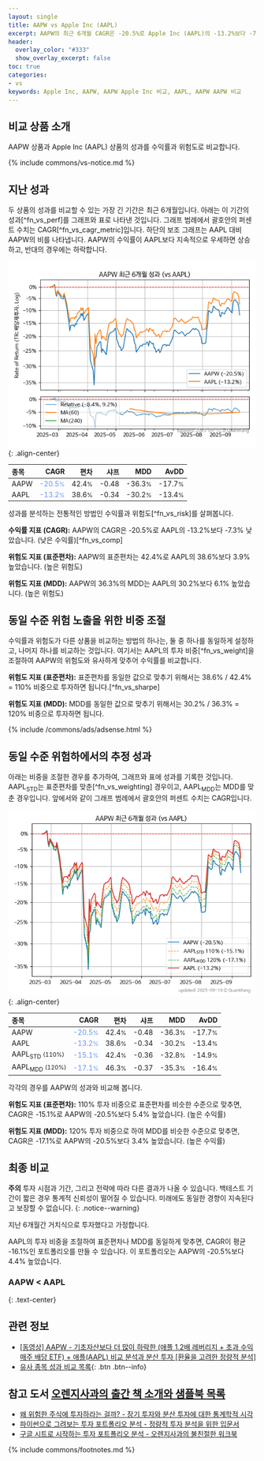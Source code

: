 ```yaml
---
layout: single
title: AAPW vs Apple Inc (AAPL)
excerpt: AAPW의 최근 6개월 CAGR은 -20.5%로 Apple Inc (AAPL)의 -13.2%보다 -7.3% 낮았습니다.
header:
  overlay_color: "#333"
  show_overlay_excerpt: false
toc: true
categories:
- vs
keywords: Apple Inc, AAPW, AAPW Apple Inc 비교, AAPL, AAPW AAPW 비교
---
```


## 비교 상품 소개


AAPW 상품과 Apple Inc (AAPL) 상품의 성과를 수익률과 위험도로 비교합니다.





{% include commons/vs-notice.md %}

## 지난 성과

두 상품의 성과를 비교할 수 있는 가장 긴 기간은 최근 6개월입니다. 아래는 이 기간의 성과[^fn_vs_perf]를 그래프와 표로 나타낸 것입니다.
그래프 범례에서 괄호안의 퍼센트 수치는 CAGR[^fn_vs_cagr_metric]입니다.
하단의 보조 그래프는 AAPL 대비 AAPW의 비를 나타냅니다.
AAPW의 수익률이 AAPL보다 지속적으로 우세하면 상승하고, 반대의 경우에는 하락합니다.

![AAPW](/vs/images/aapw-vs-aapl_dual.png){: .align-center}

| **종목** | **CAGR** | **편차** | **샤프** | **MDD** | **AvDD** |
| :------------ | ------: | -----------: | -------: | ------: | -------: |
| AAPW | <span style="color: cornflowerblue">-20.5<small>%</small></span> | 42.4<small>%</small> | -0.48 | -36.3<small>%</small> | -17.7<small>%</small> |
| AAPL | <span style="color: cornflowerblue">-13.2<small>%</small></span> | 38.6<small>%</small> | -0.34 | -30.2<small>%</small> | -13.4<small>%</small> |

<!-- more -->


성과를 분석하는 전통적인 방법인 수익률과 위험도[^fn_vs_risk]를 살펴봅니다.

**수익률 지표 (CAGR):** AAPW의 CAGR은 -20.5%로 AAPL의 -13.2%보다 -7.3% 낮았습니다. (낮은 수익률)[^fn_vs_comp]

**위험도 지표 (표준편차):** AAPW의 표준편차는 42.4%로 AAPL의 38.6%보다 3.9% 높았습니다. (높은 위험도)

**위험도 지표 (MDD):** AAPW의 36.3%의 MDD는 AAPL의 30.2%보다 6.1% 높았습니다. (높은 위험도)



## 동일 수준 위험 노출을 위한 비중 조절

수익률과 위험도가 다른 상품을 비교하는 방법의 하나는, 둘 중 하나를 동일하게 설정하고, 나머지 하나를 비교하는 것입니다.
여기서는 AAPL의 투자 비중[^fn_vs_weight]을 조절하여 AAPW의 위험도와 유사하게 맞추어 수익률를 비교합니다.

**위험도 지표 (표준편차):** 표준편차를 동일한 값으로 맞추기 위해서는 38.6% / 42.4% = 110% 비중으로 투자하면 됩니다.[^fn_vs_sharpe]

**위험도 지표 (MDD):** MDD를 동일한 값으로 맞추기 위해서는 30.2% / 36.3% = 120% 비중으로 투자하면 됩니다.


{% include /commons/ads/adsense.html %}



## 동일 수준 위험하에서의 추정 성과

아래는 비중을 조절한 경우를 추가하여, 그래프와 표에 성과를 기록한 것입니다.
AAPL<sub>STD</sub>는 표준편차를 맞춘[^fn_vs_weighting] 경우이고, AAPL<sub>MDD</sub>는 MDD를 맞춘 경우입니다.
앞에서와 같이 그래프 범례에서 괄호안의 퍼센트 수치는 CAGR입니다.


![AAPW](/vs/images/aapw-vs-aapl.png){: .align-center}



| **종목** | **CAGR** | **편차** | **샤프** | **MDD** | **AvDD** |
| :------------ | ------: | -----------: | -------: | ------: | -------: |
| AAPW | <span style="color: cornflowerblue">-20.5<small>%</small></span> | 42.4<small>%</small> | -0.48 | -36.3<small>%</small> | -17.7<small>%</small> |
| AAPL | <span style="color: cornflowerblue">-13.2<small>%</small></span> | 38.6<small>%</small> | -0.34 | -30.2<small>%</small> | -13.4<small>%</small> |
| AAPL<sub>STD</sub> <small>(110%)</small> | <span style="color: cornflowerblue">-15.1<small>%</small></span> | 42.4<small>%</small> | -0.36 | -32.8<small>%</small> | -14.9<small>%</small> |
| AAPL<sub>MDD</sub> <small>(120%)</small> | <span style="color: cornflowerblue">-17.1<small>%</small></span> | 46.3<small>%</small> | -0.37 | -35.3<small>%</small> | -16.4<small>%</small> |



각각의 경우를 AAPW의 성과와 비교해 봅니다.

**위험도 지표 (표준편차):** 110% 투자 비중으로 표준편차를 비슷한 수준으로 맞추면, CAGR은 -15.1%로 AAPW의 -20.5%보다 5.4% 높았습니다. (높은 수익률)

**위험도 지표 (MDD):** 120% 투자 비중으로 하여 MDD를 비슷한 수준으로 맞추면, CAGR은 -17.1%로 AAPW의 -20.5%보다 3.4% 높았습니다. (높은 수익률)




## 최종 비교

**주의** 투자 시점과 기간, 그리고 전략에 따라 다른 결과가 나올 수 있습니다. 백테스트 기간이 짧은 경우 통계적 신뢰성이 떨어질 수 있습니다. 미래에도 동일한 경향이 지속된다고 보장할 수 없습니다.
{: .notice--warning}

지난 6개월간 거치식으로 투자했다고 가정합니다.

AAPL의 투자 비중을 조절하여 표준편차나 MDD를 동일하게 맞추면, CAGR이 평균 -16.1%인 포트폴리오를 만들 수 있습니다.
이 포트폴리오는 AAPW의 -20.5%보다 4.4% 높았습니다.

### AAPW &lt; AAPL
{: .text-center}


## 관련 정보

- [[동영상] AAPW - 기초자산보다 더 많이 하락한 (애플 1.2배 레버리지 + 초과 수익 매주 배당 ETF) + 애플(AAPL) 비교 분석과 분산 투자 [환율을 고려한 정량적 분석]](https://youtu.be/LrIa6X7ate8)
- [유사 종목 성과 비교 목록](/vs/){: .btn .btn--info}


## 참고 도서 [오렌지사과의 출간 책 소개와 샘플북 목록](https://kongdori.tistory.com/691)

- [왜 위험한 주식에 투자하라는 걸까? - 장기 투자와 분산 투자에 대한 통계학적 시각](https://kongdori.tistory.com/421)
- [파이썬으로 그려보는 투자 포트폴리오 분석  - 정량적 투자 분석을 위한 입문서](https://kongdori.tistory.com/643)
- [구글 시트로 시작하는 투자 포트폴리오 분석 - 오렌지사과의 불친절한 워크북](https://kongdori.tistory.com/449)

{% include commons/footnotes.md %}